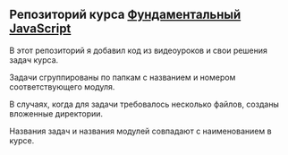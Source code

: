 ## Репозиторий курса [Фундаментальный JavaScript](https://stepik.org/course/114165/syllabus?auth=login)

В этот репозиторий я добавил код из видеоуроков и свои решения задач курса.

Задачи сгруппированы по папкам с названием и номером соответствующего модуля.

В случаях, когда для задачи требовалось несколько файлов, созданы вложенные директории. 

Названия задач и названия модулей совпадают с наименованием в курсе.